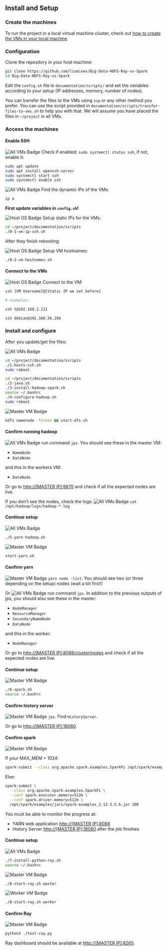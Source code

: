 ## Install and Setup

### Create the machines

To run the project in a local virtual machine cluster, check out [how to create the VMs in your local machine](https://github.com/liuminex/Big-Data-HDFS-Ray-vs-Spark/blob/main/documentation/tutorials/create-vms.md).

### Configuration
Clone the repository in your host machine:
```bash
git clone https://github.com/liuminex/Big-Data-HDFS-Ray-vs-Spark
cd Big-Data-HDFS-Ray-vs-Spark
```

Edit the `config.sh` file in `documentation/scripts/` and set the variables according to your setup (IP addresses, memory, number of nodes).

You can transfer the files to the VMs using `scp` or any other method you prefer. You can use the script provided in `documentation/scripts/transfer-files-to-vms.sh` to help you with that.
We will assume you have placed the files in `~/project` in all VMs.

### Access the machines

#### Enable SSH


![All VMs Badge](https://img.shields.io/badge/VM-All-ff5733) Check if enabled: `sudo systemctl status ssh`, if not, enable it:
```bash
sudo apt update
sudo apt install openssh-server
sudo systemctl start ssh
sudo systemctl enable ssh
```

![All VMs Badge](https://img.shields.io/badge/VM-All-ff5733) Find the dynamic IPs of the VMs:
```bash
ip a 
```

**First update variables in `config.sh`!**

![Host OS Badge](https://img.shields.io/badge/Host%20OS-4284f5) Setup static IPs for the VMs:
```bash
cd ~/project/documentation/scripts
./0-1-vm-ip-ssh.sh
```
After they finish rebooting:

![Host OS Badge](https://img.shields.io/badge/Host%20OS-4284f5) Setup VΜ hostnames:
```bash
./0-2-vm-hostnames.sh
```

#### Connect to the VMs

![Host OS Badge](https://img.shields.io/badge/Host%20OS-4284f5) Connect to the VM:
```bash
ssh [VM Username]@[Static IP we set before]

# examples:

ssh t@192.168.2.121

ssh debian@192.168.56.104
```

### Install and configure

After you update/get the files:

![All VMs Badge](https://img.shields.io/badge/VM-All-ff5733)
```bash
cd ~/project/documentation/scripts
./1-hosts-ssh.sh
sudo reboot

cd ~/project/documentation/scripts
./2-java.sh
./3-install-hadoop-spark.sh
source ~/.bashrc
./4-configure-hadoop.sh
sudo reboot
```

![Master VM Badge](https://img.shields.io/badge/VM-Master-f59542)
```bash
hdfs namenode -format && start-dfs.sh
```

#### Confirm running hadoop

![All VMs Badge](https://img.shields.io/badge/VM-All-ff5733) run command `jps`. You should see these in the master VM:
- `NameNode`
- `DataNode`

and this in the workers VM:
- `DataNode`

Or go to [http://[MASTER IP]:9870](http://o-master:9870) and check if all the expected nodes are live.

If you don't see the nodes, check the logs:
![All VMs Badge](https://img.shields.io/badge/VM-All-ff5733) `cat /opt/hadoop/logs/hadoop-*.log`

#### Continue setup

![All VMs Badge](https://img.shields.io/badge/VM-All-ff5733)
```bash
./5-yarn-hadoop.sh
```

![Master VM Badge](https://img.shields.io/badge/VM-Master-f59542)
```bash
start-yarn.sh
```

#### Confirm yarn

![Master VM Badge](https://img.shields.io/badge/VM-Master-f59542) `yarn node -list`. You should see two (or three depending on the setup) nodes (wait a bit first!)

Or 
![All VMs Badge](https://img.shields.io/badge/VM-All-ff5733) run command `jps`. In addition to the previous outputs of jps, you should also see these in the master:
- `NodeManager`
- `ResourceManager`
- `SecondaryNameNode`
- `DataNode`

and this in the worker:
- `NodeManager`

Or go to [http://[MASTER IP]:8088/cluster/nodes](http://o-master:8088/cluster/nodes) and check if all the expected nodes are live.

#### Continue setup

![Master VM Badge](https://img.shields.io/badge/VM-Master-f59542)
```bash
./6-spark.sh
source ~/.bashrc
```

#### Confirm history server

![Master VM Badge](https://img.shields.io/badge/VM-Master-f59542) `jps`. Find `HistoryServer`.

Or go to [http://[MASTER IP]:18080](http://o-master:18080).


#### Confirm spark
![Master VM Badge](https://img.shields.io/badge/VM-Master-f59542)

If your MAX_MEM > 1024:
```bash
spark-submit --class org.apache.spark.examples.SparkPi /opt/spark/examples/jars/spark-examples_2.12-3.5.0.jar 100
```
Else:
```bash
spark-submit \
  --class org.apache.spark.examples.SparkPi \
  --conf spark.executor.memory=512m \
  --conf spark.driver.memory=512m \
  /opt/spark/examples/jars/spark-examples_2.12-3.5.6.jar 100  
```
You must be able to monitor the progress at:
- YARN web application [http://[MASTER IP]:8088](http://o-master:8088)
- History Server [http://[MASTER IP]:18080](http://o-master:18080) after the job finishes

#### Continue setup
![All VMs Badge](https://img.shields.io/badge/VM-All-ff5733)
```bash
./7-install-python-ray.sh
source ~/.bashrc
```
![Master VM Badge](https://img.shields.io/badge/VM-Master-f59542)
```bash
./8-start-ray.sh master
```
![Worker VM Badge](https://img.shields.io/badge/VM-Worker-f5dd42)
```bash
./8-start-ray.sh worker
```

#### Confirm Ray

![Master VM Badge](https://img.shields.io/badge/VM-Master-f59542)
```bash
python3 ./test-ray.py
```
Ray dashboard should be available at [http://[MASTER IP]:8265](http://o-master:8265).